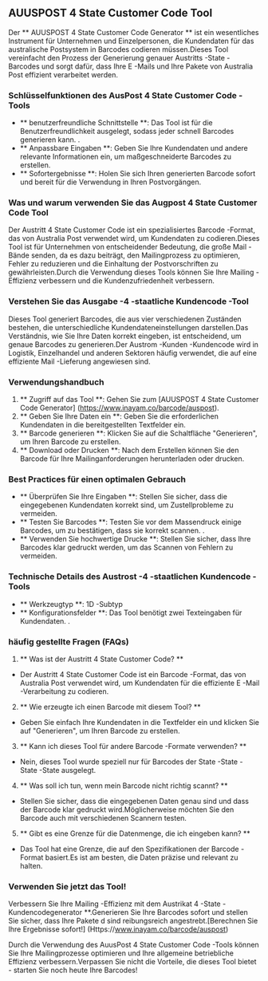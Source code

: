 ## AUUSPOST 4 State Customer Code Tool

Der ** AUUSPOST 4 State Customer Code Generator ** ist ein wesentliches Instrument für Unternehmen und Einzelpersonen, die Kundendaten für das australische Postsystem in Barcodes codieren müssen.Dieses Tool vereinfacht den Prozess der Generierung genauer Austritts -State -Barcodes und sorgt dafür, dass Ihre E -Mails und Ihre Pakete von Australia Post effizient verarbeitet werden.

### Schlüsselfunktionen des AusPost 4 State Customer Code -Tools
- ** benutzerfreundliche Schnittstelle **: Das Tool ist für die Benutzerfreundlichkeit ausgelegt, sodass jeder schnell Barcodes generieren kann.
.
- ** Anpassbare Eingaben **: Geben Sie Ihre Kundendaten und andere relevante Informationen ein, um maßgeschneiderte Barcodes zu erstellen.
- ** Sofortergebnisse **: Holen Sie sich Ihren generierten Barcode sofort und bereit für die Verwendung in Ihren Postvorgängen.

### Was und warum verwenden Sie das Augpost 4 State Customer Code Tool
Der Austritt 4 State Customer Code ist ein spezialisiertes Barcode -Format, das von Australia Post verwendet wird, um Kundendaten zu codieren.Dieses Tool ist für Unternehmen von entscheidender Bedeutung, die große Mail -Bände senden, da es dazu beiträgt, den Mailingprozess zu optimieren, Fehler zu reduzieren und die Einhaltung der Postvorschriften zu gewährleisten.Durch die Verwendung dieses Tools können Sie Ihre Mailing -Effizienz verbessern und die Kundenzufriedenheit verbessern.

### Verstehen Sie das Ausgabe -4 -staatliche Kundencode -Tool
Dieses Tool generiert Barcodes, die aus vier verschiedenen Zuständen bestehen, die unterschiedliche Kundendateneinstellungen darstellen.Das Verständnis, wie Sie Ihre Daten korrekt eingeben, ist entscheidend, um genaue Barcodes zu generieren.Der Austrom -Kunden -Kundencode wird in Logistik, Einzelhandel und anderen Sektoren häufig verwendet, die auf eine effiziente Mail -Lieferung angewiesen sind.

### Verwendungshandbuch
1. ** Zugriff auf das Tool **: Gehen Sie zum [AUUSPOST 4 State Customer Code Generator] (https://www.inayam.co/barcode/auspost).
2. ** Geben Sie Ihre Daten ein **: Geben Sie die erforderlichen Kundendaten in die bereitgestellten Textfelder ein.
3. ** Barcode generieren **: Klicken Sie auf die Schaltfläche "Generieren", um Ihren Barcode zu erstellen.
4. ** Download oder Drucken **: Nach dem Erstellen können Sie den Barcode für Ihre Mailinganforderungen herunterladen oder drucken.

### Best Practices für einen optimalen Gebrauch
- ** Überprüfen Sie Ihre Eingaben **: Stellen Sie sicher, dass die eingegebenen Kundendaten korrekt sind, um Zustellprobleme zu vermeiden.
- ** Testen Sie Barcodes **: Testen Sie vor dem Massendruck einige Barcodes, um zu bestätigen, dass sie korrekt scannen.
.
- ** Verwenden Sie hochwertige Drucke **: Stellen Sie sicher, dass Ihre Barcodes klar gedruckt werden, um das Scannen von Fehlern zu vermeiden.

### Technische Details des Austrost -4 -staatlichen Kundencode -Tools
- ** Werkzeugtyp **: 1D -Subtyp
- ** Konfigurationsfelder **: Das Tool benötigt zwei Texteingaben für Kundendaten.
.

### häufig gestellte Fragen (FAQs)

1. ** Was ist der Austritt 4 State Customer Code? **
- Der Austritt 4 State Customer Code ist ein Barcode -Format, das von Australia Post verwendet wird, um Kundendaten für die effiziente E -Mail -Verarbeitung zu codieren.

2. ** Wie erzeugte ich einen Barcode mit diesem Tool? **
- Geben Sie einfach Ihre Kundendaten in die Textfelder ein und klicken Sie auf "Generieren", um Ihren Barcode zu erstellen.

3. ** Kann ich dieses Tool für andere Barcode -Formate verwenden? **
- Nein, dieses Tool wurde speziell nur für Barcodes der State -State -State -State ausgelegt.

4. ** Was soll ich tun, wenn mein Barcode nicht richtig scannt? **
- Stellen Sie sicher, dass die eingegebenen Daten genau sind und dass der Barcode klar gedruckt wird.Möglicherweise möchten Sie den Barcode auch mit verschiedenen Scannern testen.

5. ** Gibt es eine Grenze für die Datenmenge, die ich eingeben kann? **
- Das Tool hat eine Grenze, die auf den Spezifikationen der Barcode -Format basiert.Es ist am besten, die Daten präzise und relevant zu halten.

### Verwenden Sie jetzt das Tool!
Verbessern Sie Ihre Mailing -Effizienz mit dem Austrikat 4 -State -Kundencodegenerator **.Generieren Sie Ihre Barcodes sofort und stellen Sie sicher, dass Ihre Pakete d sind reibungsreich angestrebt.[Berechnen Sie Ihre Ergebnisse sofort!] (Https://www.inayam.co/barcode/auspost)

Durch die Verwendung des AuusPost 4 State Customer Code -Tools können Sie Ihre Mailingprozesse optimieren und Ihre allgemeine betriebliche Effizienz verbessern.Verpassen Sie nicht die Vorteile, die dieses Tool bietet - starten Sie noch heute Ihre Barcodes!